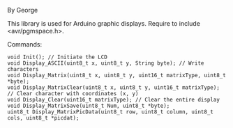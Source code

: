 By George

This library is used for Arduino graphic displays.
Require to include <avr/pgmspace.h>.

Commands:

	void Init(); // Initiate the LCD
	void Display_ASCII(uint8_t x, uint8_t y, String byte); // Write characters
	void Display_Matrix(uint8_t x, uint8_t y, uint16_t matrixType, uint8_t *byte);
	void Display_MatrixClear(uint8_t x, uint8_t y, uint16_t matrixType); // Clear character with coordinates (x, y)
 	void Display_Clear(uint16_t matrixType); // Clear the entire display
	void Display_MatrixSave(uint8_t Num, uint8_t *byte);
	uint8_t Display_MatrixPicData(uint8_t row, uint8_t column, uint8_t cols, uint8_t *picdat);
